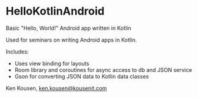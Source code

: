 # HelloKotlinAndroid
Basic "Hello, World!" Android app written in Kotlin

Used for seminars on writing Android apps in Kotlin.

Includes:

* Uses view binding for layouts
* Room library and coroutines for async access to db and JSON service
* Gson for converting JSON data to Kotlin data classes

Ken Kousen, ken.kousen@kousenit.com

